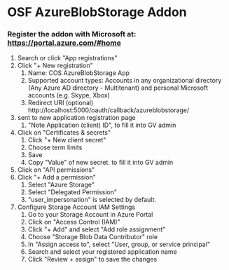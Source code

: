 # OSF AzureBlobStorage Addon

### Register the addon with Microsoft at: https://portal.azure.com/#home


1. Search or click "App registrations"
2. Click "+ New registration"
    1. Name: COS AzureBlobStorage App
    2. Supported account types:
         Accounts in any organizational directory (Any Azure AD directory - Multitenant) and personal Microsoft accounts (e.g. Skype, Xbox)
    3. Redirect URI (optional)
         http://localhost:5000/oauth/callback/azureblobstorage/
3. sent to new application registration page
     1. "Note Application (client) ID", to fill it into GV admin
4. Click on "Certificates & secrets"
     1. Click "+ New client secret"
     2. Choose term limits
     3. Save
     4. Copy "Value" of new secret. to fill it into GV admin 
5. Click on "API permissions"
6. Click "+ Add a permission"
     1. Select "Azure Storage"
     2. Select "Delegated Permission"
     3. "user_impersonation" is selected by default.
7. Configure Storage Account IAM Settings
     1. Go to your Storage Account in Azure Portal
     2. Click on "Access Control (IAM)"
     3. Click "+ Add" and select "Add role assignment"
     4. Choose "Storage Blob Data Contributor" role
     5. In "Assign access to", select "User, group, or service principal"
     6. Search and select your registered application name
     7. Click "Review + assign" to save the changes
